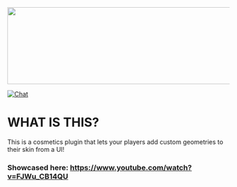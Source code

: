 <img src="https://i.imgur.com/orRM0Ao.png"  width="600" height="175">


[![Chat](https://img.shields.io/badge/chat-on%20discord-7289da.svg)](https://discord.gg/ADEz9KBAW9)

# WHAT IS THIS?
This is a cosmetics plugin that lets your players add custom geometries to their skin from a UI!
### Showcased here: https://www.youtube.com/watch?v=FJWu_CB14QU
